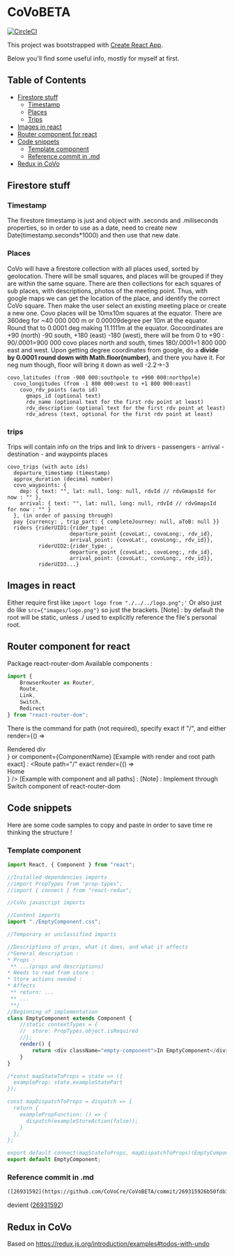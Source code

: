 # CoVoBETA

[![CircleCI](https://circleci.com/gh/CoVoCre/CoVoBETA/tree/master.svg?style=svg)](https://circleci.com/gh/CoVoCre/CoVoBETA/tree/master)

This project was bootstrapped with [Create React App](https://github.com/facebookincubator/create-react-app).

Below you'll find some useful info, mostly for myself at first.

## Table of Contents

-   [Firestore stuff](#firestore-stuff)
    -   [Timestamp](#timestamp)
    -   [Places](#places)
    -   [Trips](#trips)
-   [Images in react](#images-in-react)
-   [Router component for react](#router-component-for-react)
-   [Code snippets](#code-snippets)
    -   [Template component](#template-component)
    -   [Reference commit in .md](#commit-md)
-   [Redux in CoVo](#redux-in-covo)

## Firestore stuff

### Timestamp

The firestore timestamp is just and object with .seconds and .miliseconds properties, so in order to use as a date, need to create new Date(timestamp.seconds\*1000) and then use that new date.

### Places

CoVo will have a firestore collection with all places used, sorted by geolocation.
There will be small squares, and places will be grouped if they are within the same square. There are then collections for each squares of sub places, with descriptions, photos of the meeting point.
Thus, with google maps we can get the location of the place, and identify the correct CoVo square. Then make the user select an existing meeting place or create a new one.
Covo places will be 10mx10m squares at the equator. There are 360deg for ~40 000 000 m or 0.00009degree per 10m at the equator. Round that to 0.0001 deg making 11.1111m at the equator.
Gocoordinates are +90 (north) -90 south, +180 (east) -180 (west), there will be from 0 to +90 : 90/.0001=900 000 covo places north and south, times 180/.0001=1 800 000 east and west.
Upon getting degree coordinates from google, do a **divide by 0.0001 round down with Math.floor(number)**, and there you have it. For neg num though, floor will bring it down as well -2.2->-3

```
covo_latitudes (from -900 000:southpole to +900 000:northpole)
  covo_longitudes (from -1 800 000:west to +1 800 000:east)
    covo_rdv_points (auto id)
      gmaps_id (optional text)
      rdv_name (optional text for the first rdv point at least)
      rdv_description (optional text for the first rdv point at least)
      rdv_adress (text, optional for the first rdv point at least)
```

### trips

Trips will contain info on the trips and link to drivers - passengers - arrival - destination - and waypoints places

```
covo_trips (with auto ids)
  departure_timestamp (timestamp)
  approx_duration (decimal number)
  covo_waypoints: {
    dep: { text: "", lat: null, long: null, rdvId // rdvGmapsId for now : "" },
    arrival: { text: "", lat: null, long: null, rdvId // rdvGmapsId for now : "" }
  }, (in order of passing through)
  pay {currency: , trip_part: { completeJourney: null, aToB: null }}
  riders {riderUID1:{rider_type: ,
                    departure_point {covoLat:, covoLong:, rdv_id},
                    arrival_point: {covoLat:, covoLong:, rdv_id}},
          riderUID2:{rider_type: ,
                    departure_point {covoLat:, covoLong:, rdv_id},
                    arrival_point: {covoLat:, covoLong:, rdv_id}},
          riderUID3...}
```

## Images in react

Either require first like `import logo from "./../../logo.png";'`
Or also just do like `src={"images/logo.png"}` so just the brackets.
[Note] : by default the root will be static, unless ./ used to explicitly reference the file's personal root.

## Router component for react

Package react-router-dom
Available components :

```js
import {
	BrowserRouter as Router,
	Route,
	Link,
	Switch,
	Redirect
} from "react-router-dom";
```

There is the command for path (not required), specify exact if "/", and either render={() => <div>Rendered div</div>} or component={ComponentName}
[Example with render and root path exact] : <Route path="/" exact render={() => <div>Home</div>} />
[Example with component and all paths] :<Route component={NoMatch} />
[Note] : Implement through Switch component of react-router-dom

## Code snippets

Here are some code samples to copy and paste in order to save time re thinking the structure !

### Template component

```js
import React, { Component } from "react";

//Installed dependencies imports
//import PropTypes from "prop-types";
//import { connect } from "react-redux";

//CoVo javascript imports

//Content imports
import "./EmptyComponent.css";

//Temporary or unclassified imports

//Descriptions of props, what it does, and what it affects
/*General description :
* Props :
 ** ...(props and descriptions)
* Needs to read from store :
* Store actions needed :
* Affects
 ** return: ...
 ** ...
 **/
//Beginning of implementation
class EmptyComponent extends Component {
	//static contextTypes = {
	//  store: PropTypes.object.isRequired
	//};
	render() {
		return <div className="empty-component">In EmptyComponent</div>;
	}
}

/*const mapStateToProps = state => ({
  exampleProp: state.exampleStatePart
});

const mapDispatchToProps = dispatch => {
  return {
    examplePropFunction: () => {
      dispatch(exampleStoreAction(false));
    }
  };
};

export default connect(mapStateToProps, mapDispatchToProps)(EmptyComponent);*/
export default EmptyComponent;
```

### Reference commit in .md

```txt
([26931592](https://github.com/CoVoCre/CoVoBETA/commit/269315926b50fdb199967e17aa3292e051a81444))
```

devient
([26931592](https://github.com/CoVoCre/CoVoBETA/commit/269315926b50fdb199967e17aa3292e051a81444))

## Redux in CoVo

Based on https://redux.js.org/introduction/examples#todos-with-undo
